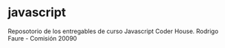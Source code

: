 # javascript

Reposotorio de los entregables de curso Javascript Coder House.
Rodrigo Faure - Comisión 20090
